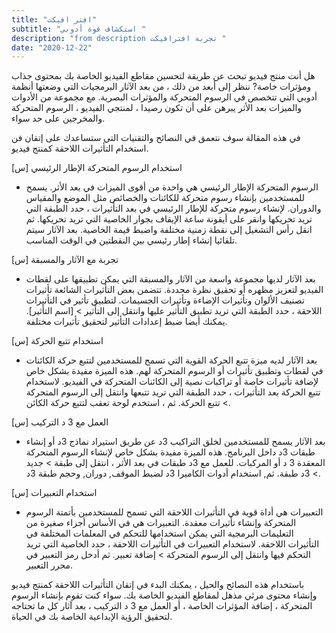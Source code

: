 ```yaml
---
title: "افتر افيكت"
subtitle: "استكشاف قوة أدوبي "
description: "from description تجربة افترافيكت "
date: "2020-12-22"
---
```


هل أنت منتج فيديو تبحث عن طريقة لتحسين مقاطع الفيديو الخاصة بك بمحتوى جذاب ومؤثرات خاصة? ننظر إلى أبعد من ذلك ، من بعد الآثار البرمجيات التي وضعتها أنظمة أدوبي التي تتخصص في الرسوم المتحركة والمؤثرات البصرية. مع مجموعة من الأدوات والميزات بعد الأثر يبرهن على أن تكون رصيدا ، لمنتجي الفيديو ، الرسوم المتحركة والمخرجين على حد سواء.

في هذه المقالة سوف نتعمق في النصائح والتقنيات التي ستساعدك على إتقان فن استخدام التأثيرات اللاحقة كمنتج فيديو.

[س] استخدام الرسوم المتحركة الإطار الرئيسي

- الرسوم المتحركة الإطار الرئيسي هي واحدة من أقوى الميزات في بعد الأثر. يسمح للمستخدمين بإنشاء رسوم متحركة للكائنات والخصائص مثل الموضع والمقياس والدوران. لإنشاء رسوم متحركة للإطار الرئيسي في بعد التأثيرات ، حدد الطبقة التي تريد تحريكها وانقر على أيقونة ساعة الإيقاف بجوار الخاصية التي تريد تحريكها. ثم انقل رأس التشغيل إلى نقطة زمنية مختلفة واضبط قيمة الخاصية. بعد الآثار سيتم تلقائيا إنشاء إطار رئيسي بين النقطتين في الوقت المناسب.

[س] تجربة مع الآثار والمسبقة

- بعد الآثار لديها مجموعة واسعة من الآثار والمسبقة التي يمكن تطبيقها على لقطات الفيديو لتعزيز مظهره أو تحقيق نظرة محددة. تتضمن بعض التأثيرات الشائعة تأثيرات تصنيف الألوان وتأثيرات الإضاءة وتأثيرات الجسيمات. لتطبيق تأثير في التأثيرات اللاحقة ، حدد الطبقة التي تريد تطبيق التأثير عليها وانتقل إلى التأثير > [اسم التأثير]. يمكنك أيضا ضبط إعدادات التأثير لتحقيق تأثيرات مختلفة.

[س] استخدام تتبع الحركة

- بعد الآثار لديه ميزة تتبع الحركة القوية التي تسمح للمستخدمين لتتبع حركة الكائنات في لقطات وتطبيق تأثيرات أو الرسوم المتحركة لهم. هذه الميزة مفيدة بشكل خاص لإضافة تأثيرات خاصة أو تراكبات نصية إلى الكائنات المتحركة في الفيديو. لاستخدام تتبع الحركة بعد التأثيرات ، حدد الطبقة التي تريد تتبعها وانتقل إلى الرسوم المتحركة > تتبع الحركة. ثم ، استخدم لوحة تعقب لتتبع حركة الكائن.

[س] العمل مع 3 د التركيب

- بعد الآثار يسمح للمستخدمين لخلق التراكيب 3د عن طريق استيراد نماذج 3د أو إنشاء طبقات 3د داخل البرنامج. هذه الميزة مفيدة بشكل خاص لإنشاء الرسوم المتحركة المعقدة 3 د أو المركبات. للعمل مع 3د طبقات في بعد الأثر ، انتقل إلى طبقة > جديد > 3د طبقة. ثم, استخدام أدوات الكاميرا 3د لضبط الموقف, دوران, وحجم طبقة 3د.

[س] استخدام التعبيرات

- التعبيرات هي أداة قوية في التأثيرات اللاحقة التي تسمح للمستخدمين بأتمتة الرسوم المتحركة وإنشاء تأثيرات معقدة. التعبيرات هي في الأساس أجزاء صغيرة من التعليمات البرمجية التي يمكن استخدامها للتحكم في المعلمات المختلفة في التأثيرات اللاحقة. لاستخدام التعبيرات في التأثيرات اللاحقة ، حدد الخاصية التي تريد التحكم فيها وانتقل إلى الرسوم المتحركة > إضافة تعبير. ثم أدخل رمز التعبير في محرر التعبير.

باستخدام هذه النصائح والحيل ، يمكنك البدء في إتقان التأثيرات اللاحقة كمنتج فيديو وإنشاء محتوى مرئي مذهل لمقاطع الفيديو الخاصة بك. سواء كنت تقوم بإنشاء الرسوم المتحركة ، إضافة المؤثرات الخاصة ، أو العمل مع 3 د التركيب ، بعد آثار كل ما تحتاجه لتحقيق الرؤية الإبداعية الخاصة بك في الحياة.
